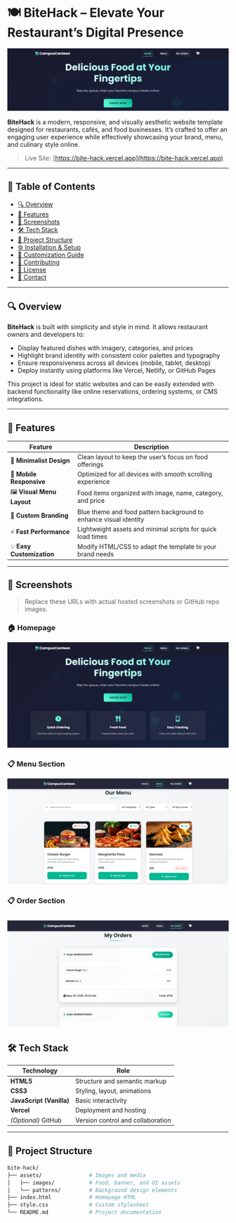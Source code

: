 # 🍽️ BiteHack – Elevate Your Restaurant’s Digital Presence

![BiteHack Banner](assets/banner.png)

**BiteHack** is a modern, responsive, and visually aesthetic website template designed for restaurants, cafés, and food businesses. It’s crafted to offer an engaging user experience while effectively showcasing your brand, menu, and culinary style online.

> Live Site: [https://bite-hack.vercel.app](https://bite-hack.vercel.app)

---

## 🧭 Table of Contents

- [🔍 Overview](#-overview)
- [🚀 Features](#-features)
- [📸 Screenshots](#-screenshots)
- [🛠️ Tech Stack](#-tech-stack)
- [📁 Project Structure](#-project-structure)
- [⚙️ Installation & Setup](#-installation--setup)
- [🔧 Customization Guide](#-customization-guide)
- [🙌 Contributing](#-contributing)
- [📜 License](#-license)
- [📇 Contact](#-contact)

---

## 🔍 Overview

**BiteHack** is built with simplicity and style in mind. It allows restaurant owners and developers to:

- Display featured dishes with imagery, categories, and prices
- Highlight brand identity with consistent color palettes and typography
- Ensure responsiveness across all devices (mobile, tablet, desktop)
- Deploy instantly using platforms like Vercel, Netlify, or GitHub Pages

This project is ideal for static websites and can be easily extended with backend functionality like online reservations, ordering systems, or CMS integrations.

---

## 🚀 Features

| Feature | Description |
|--------|-------------|
| 🎯 **Minimalist Design** | Clean layout to keep the user’s focus on food offerings |
| 📱 **Mobile Responsive** | Optimized for all devices with smooth scrolling experience |
| 🖼️ **Visual Menu Layout** | Food items organized with image, name, category, and price |
| 🎨 **Custom Branding** | Blue theme and food pattern background to enhance visual identity |
| ⚡ **Fast Performance** | Lightweight assets and minimal scripts for quick load times |
| 💡 **Easy Customization** | Modify HTML/CSS to adapt the template to your brand needs |

---

## 📸 Screenshots

> Replace these URLs with actual hosted screenshots or GitHub repo images.

### 🏠 Homepage
![Homepage](/assets/homepage.png)

### 📋 Menu Section
![Menu](/assets/menu.png)

### 📋 Order Section
![Order](/assets/order.png)
---

## 🛠️ Tech Stack

| Technology | Role |
|------------|------|
| **HTML5** | Structure and semantic markup |
| **CSS3** | Styling, layout, animations |
| **JavaScript (Vanilla)** | Basic interactivity |
| **Vercel** | Deployment and hosting |
| *(Optional)* GitHub | Version control and collaboration |

---

## 📁 Project Structure

```bash
bite-hack/
├── assets/               # Images and media
│   ├── images/           # Food, banner, and UI assets
│   └── patterns/         # Background design elements
├── index.html            # Homepage HTML
├── style.css             # Custom stylesheet
└── README.md             # Project documentation
